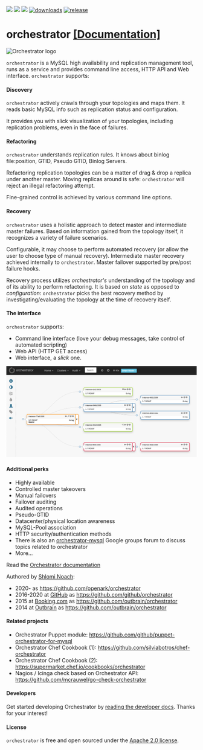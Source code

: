 ![](https://github.com/openark/orchestrator/workflows/CI/badge.svg)
![](https://github.com/openark/orchestrator/workflows/upgrade/badge.svg)
![](https://github.com/openark/orchestrator/workflows/system%20tests/badge.svg)
[![downloads](https://img.shields.io/github/downloads/openark/orchestrator/total.svg)](https://github.com/openark/orchestrator/releases) [![release](https://img.shields.io/github/release/openark/orchestrator.svg)](https://github.com/openark/orchestrator/releases)

# orchestrator [[Documentation]](https://github.com/github/orchestrator/tree/master/docs)


![Orchestrator logo](https://github.com/github/orchestrator/raw/master/docs/images/orchestrator-logo-wide.png)

`orchestrator` is a MySQL high availability and replication management tool, runs as a service and provides command line access, HTTP API and Web interface. `orchestrator` supports:

#### Discovery

`orchestrator` actively crawls through your topologies and maps them. It reads basic MySQL info such as replication status and configuration.

It provides you with slick visualization of your topologies, including replication problems, even in the face of failures.

#### Refactoring

`orchestrator` understands replication rules. It knows about binlog file:position, GTID, Pseudo GTID, Binlog Servers.

Refactoring replication topologies can be a matter of drag & drop a replica under another master. Moving replicas around is safe: `orchestrator` will reject an illegal refactoring attempt.

Fine-grained control is achieved by various command line options.

#### Recovery

`orchestrator` uses a holistic approach to detect master and intermediate master failures. Based on information gained from the topology itself, it recognizes a variety of failure scenarios.

Configurable, it may choose to perform automated recovery (or allow the user to choose type of manual recovery). Intermediate master recovery achieved internally to `orchestrator`. Master failover supported by pre/post failure hooks.

Recovery process utilizes _orchestrator's_ understanding of the topology and of its ability to perform refactoring. It is based on _state_ as opposed to _configuration_: `orchestrator` picks the best recovery method by investigating/evaluating the topology at the time of
recovery itself.

#### The interface

`orchestrator` supports:

- Command line interface (love your debug messages, take control of automated scripting)
- Web API (HTTP GET access)
- Web interface, a _slick_ one.

![Orcehstrator screenshot](docs/images/orchestrator-topology-8-screenshot.png)

#### Additional perks

- Highly available
- Controlled master takeovers
- Manual failovers
- Failover auditing
- Audited operations
- Pseudo-GTID
- Datacenter/physical location awareness
- MySQL-Pool association
- HTTP security/authentication methods
- There is also an [orchestrator-mysql](https://groups.google.com/forum/#!forum/orchestrator-mysql) Google groups forum to discuss topics related to orchestrator
- More...

Read the [Orchestrator documentation](https://github.com/github/orchestrator/tree/master/docs)

Authored by [Shlomi Noach](https://github.com/shlomi-noach):

- 2020- as https://github.com/openark/orchestrator
- 2016-2020 at [GitHub](http://github.com) as https://github.com/github/orchestrator
- 2015 at [Booking.com](http://booking.com) as https://github.com/outbrain/orchestrator
- 2014 at [Outbrain](http://outbrain.com) as https://github.com/outbrain/orchestrator

#### Related projects

- Orchestrator Puppet module: https://github.com/github/puppet-orchestrator-for-mysql
- Orchestrator Chef Cookbook (1): https://github.com/silviabotros/chef-orchestrator
- Orchestrator Chef Cookbook (2): https://supermarket.chef.io/cookbooks/orchestrator
- Nagios / Icinga check based on Orchestrator API: https://github.com/mcrauwel/go-check-orchestrator

#### Developers

Get started developing Orchestrator by [reading the developer docs](/docs/developers.md). Thanks for your interest!

#### License

`orchestrator` is free and open sourced under the [Apache 2.0 license](LICENSE).

